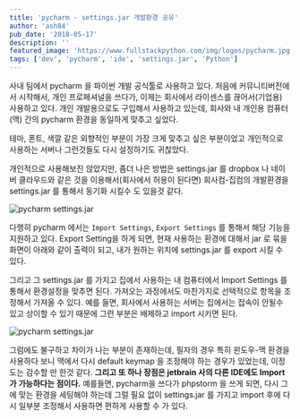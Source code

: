 ```yaml
---
title: 'pycharm - settings.jar 개발환경 공유'
author: 'ash84'
pub_date: '2018-05-17'
description: ''
featured_image: 'https://www.fullstackpython.com/img/logos/pycharm.jpg'
tags: ['dev', 'pycharm', 'ide', 'settings.jar', 'Python']
---
```


사내 팀에서 pycharm 을 파이썬 개발 공식툴로 사용하고 있다. 처음에 커뮤니티버전에서 시작해서, 개인 프로페셔널을 쓰다가, 이제는 회사에서 라이센스를 끊어서(기업용) 사용하고 있다. 개인 개발용으로도 구입해서 사용하고 있는데, 회사와 내 개인용 컴퓨터(맥) 간의 pycharm 환경을 동일하게 맞추고 싶었다. 

테마, 폰트, 색깔 같은 외향적인 부분이 가장 크게 맞추고 싶은 부분이었고 개인적으로 사용하는 서버나 그런것들도 다시 설정하기도 귀찮았다. 



개인적으로 사용해보진 않았지만, 좀더 나은 방법은 settings.jar 를 dropbox 나 네이버 클라우드와 같은 것을 이용해서(회사에서 허용이 된다면) 회사컴-집컴의 개발환경을 settings.jar 를 통해서 동기화 시킬수 도 있을것 같다. 



![pycharm settings.jar](https://c1.staticflickr.com/3/2821/33325002360_0f995e6219_b.jpg)

다행히 pycharm 에서는 `Import Settings`, `Export Settings` 를 통해서 해당 기능을 지원하고 있다. Export Setting을 하게 되면, 현재 사용하는 환경에 대해서 jar 로 묶을 화면이 아래와 같이 출력이 되고, 내가 원하는 위치에 settings.jar 를 export 시킬 수 있다. 

<script async src="//pagead2.googlesyndication.com/pagead/js/adsbygoogle.js"></script>
<!-- ash84.net_링크광고 -->
<ins class="adsbygoogle"
     style="display:block"
     data-ad-client="ca-pub-8699046198561974"
     data-ad-slot="8167194879"
     data-ad-format="link"></ins>
<script>
(adsbygoogle = window.adsbygoogle || []).push({});
</script>

그리고 그 settings.jar 를 가지고 집에서 사용하는 내 컴퓨터에서 Import Settings 를 통해서 환경설정을 맞추면 된다. 가져오는 과정에서도 마찬가지로 선택적으로 항목을 조정해서 가져올 수 있다. 예를 들면, 회사에서 사용하는 서버는 집에서는 접속이 안될수 있고 상이할 수 있기 때문에 그런 부분은 배제하고 import 시키면 된다. 

![pycharm settings.jar](https://c1.staticflickr.com/3/2859/33579837871_883baa8115_b.jpg])


그럼에도 불구하고 차이가 나는 부분이 존재하는데, 필자의 경우 특히 윈도우-맥 환경을 사용하다 보니 맥에서 다시 default keymap 을 조정해야 하는 경우가 있었는데, 이정도는 감수할 만 한것 같다. 
**그리고 또 하나 장점은 jetbrain 사의 다른 IDE에도 Import 가 가능하다는 점이다.** 예를들면, pycharm을 쓰다가 phpstorm 을 쓰게 되면, 다시 그에 맞는 환경을 세팅해야 하는데 그럴 필요 없이 settings.jar 를 가지고 import 후에 다시 일부분 조정해서 사용하면 편하게 사용할 수 가 있다. 






